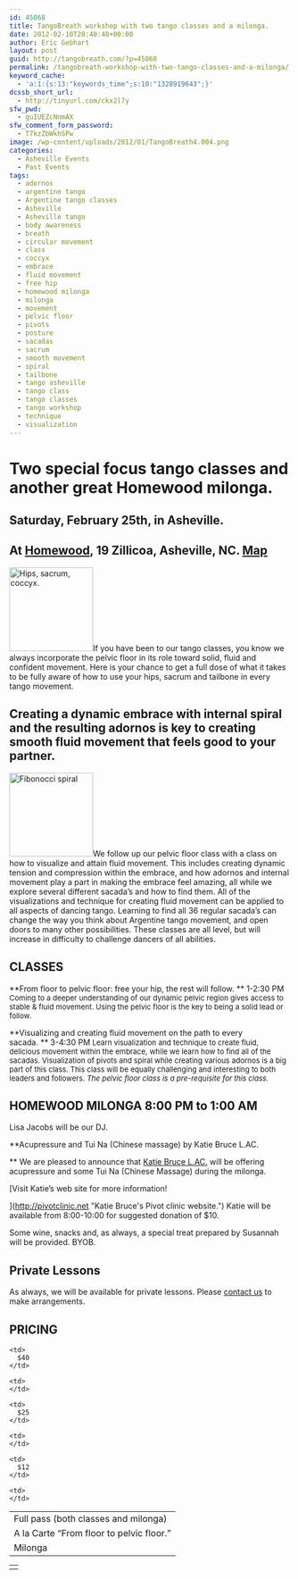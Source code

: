 ```yaml
---
id: 45068
title: TangoBreath workshop with two tango classes and a milonga.
date: 2012-02-10T20:40:48+00:00
author: Eric Gebhart
layout: post
guid: http://tangobreath.com/?p=45068
permalink: /tangobreath-workshop-with-two-tango-classes-and-a-milonga/
keyword_cache:
  - 'a:1:{s:13:"keywords_time";s:10:"1328919643";}'
dcssb_short_url:
  - http://tinyurl.com/ckx2l7y
sfw_pwd:
  - guIUEZcNnmAX
sfw_comment_form_password:
  - T7kzZbWkhSPw
image: /wp-content/uploads/2012/01/TangoBreath4.004.png
categories:
  - Asheville Events
  - Past Events
tags:
  - adornos
  - argentine tango
  - Argentine tango classes
  - Asheville
  - Asheville tango
  - body awareness
  - breath
  - circular movement
  - class
  - coccyx
  - embrace
  - fluid movement
  - free hip
  - homewood milonga
  - milonga
  - movement
  - pelvic floor
  - pivots
  - posture
  - sacadas
  - sacrum
  - smooth movement
  - spiral
  - tailbone
  - tango asheville
  - tango class
  - tango classes
  - tango workshop
  - technique
  - visualization
---
```

# Two special focus tango classes and another great Homewood milonga.

## Saturday, February 25th, in Asheville.

## At [Homewood](http://www.mybelovedhomewood.com/ "The Homewood website."), 19 Zillicoa, Asheville, NC. [Map](http://maps.google.com/maps?q=190+zillicoa,+asheville,+nc&um=1&ie=UTF-8&hq=&hnear=0x88598b4e1cf9b8eb:0x8eefb5e16d5df521,190+Zillicoa+St,+Asheville,+NC+28801&gl=us&ei=k5XbTuHlI42Wtwevwsj2CA&sa=X&oi=geocode_result&ct=title&resnum=1&ved=0CB0Q8gEwAA "Map to Homewood")

[<img class="alignleft size-thumbnail wp-image-45118" title="Hips" src="http://tangobreath.com/wp-content/uploads/2012/02/Hips-150x150.jpg" alt="Hips, sacrum, coccyx." width="150" height="150" />](http://tangobreath.com/wp-content/uploads/2012/02/Hips.jpg)If you have been to our tango classes, you know we always incorporate the pelvic floor in its role toward solid, fluid and confident movement. Here is your chance to get a full dose of what it takes to be fully aware of how to use your hips, sacrum and tailbone in every tango movement.

## Creating a dynamic embrace with internal spiral and the resulting adornos is key to creating smooth fluid movement that feels good to your partner.

[<img class="alignleft size-thumbnail wp-image-45286" title="fibonocci.007" src="http://tangobreath.com/wp-content/uploads/2012/02/fibonocci.0071-150x150.png" alt="Fibonocci spiral" width="150" height="150" />](http://tangobreath.com/wp-content/uploads/2012/02/fibonocci.0071.png)We follow up our pelvic floor class with a class on how to visualize and attain fluid movement. This includes creating dynamic tension and compression within the embrace, and how adornos and internal movement play a part in making the embrace feel amazing, all while we explore several different sacada&#8217;s and how to find them. All of the visualizations and technique for creating fluid movement can be applied to all aspects of dancing tango. Learning to find all 36 regular sacada&#8217;s can change the way you think about Argentine tango movement, and open doors to many other possibilities. These classes are all level, but will increase in difficulty to challenge dancers of all abilities.

## CLASSES

**From floor to pelvic floor: free your hip, the rest will follow. ** 1-2:30 PM <span style="font-size: small;">Coming to a deeper understanding of our dynamic pelvic region gives access to stable & fluid movement. Using the pelvic floor is the key to being a solid lead or follow.</span>

**Visualizing and creating fluid movement on the path to every sacada. ** 3-4:30 PM <span style="font-size: small;">Learn visualization and technique to create fluid, delicious movement within the embrace, while we learn how to find all of the sacadas. Visualization of pivots and spiral while creating various adornos is a big part of this class. This class will be equally challenging and interesting to both leaders and followers. <em>The pelvic floor class is a pre-requisite for this class.</em></span>

## HOMEWOOD MILONGA 8:00 PM to 1:00 AM

Lisa Jacobs will be our DJ.

**Acupressure and Tui Na (Chinese massage) by Katie Bruce L.AC.
  
** We are pleased to announce that [Katie Bruce L.AC.](http://pivotclinic.net "Katie Bruce's pivot clinic") will be offering acupressure and some Tui Na (Chinese Massage) during the milonga.
  
[Visit Katie&#8217;s web site for more information!
  
](http://pivotclinic.net "Katie Bruce's Pivot clinic website.") Katie will be available from 8:00-10:00 for suggested donation of $10.

Some wine, snacks and, as always, a special treat prepared by Susannah will be provided. BYOB.

## Private Lessons

As always, we will be available for private lessons. Please [contact us](http://tangobreath.com/contact/) to make arrangements.

## PRICING

<table>
  <tr>
    <td>
      Full pass (both classes and milonga)
    </td>
    
    <td>
      $40
    </td>
    
    <td>
    </td>
  </tr>
  
  <tr>
    <td>
      A la Carte &#8220;From floor to pelvic floor.&#8221;
    </td>
    
    <td>
      $25
    </td>
    
    <td>
    </td>
  </tr>
  
  <tr>
    <td>
      Milonga
    </td>
    
    <td>
      $12
    </td>
    
    <td>
    </td>
  </tr>
</table>

<table>
  <tr>
    <td>
    </td>
  </tr>
</table>